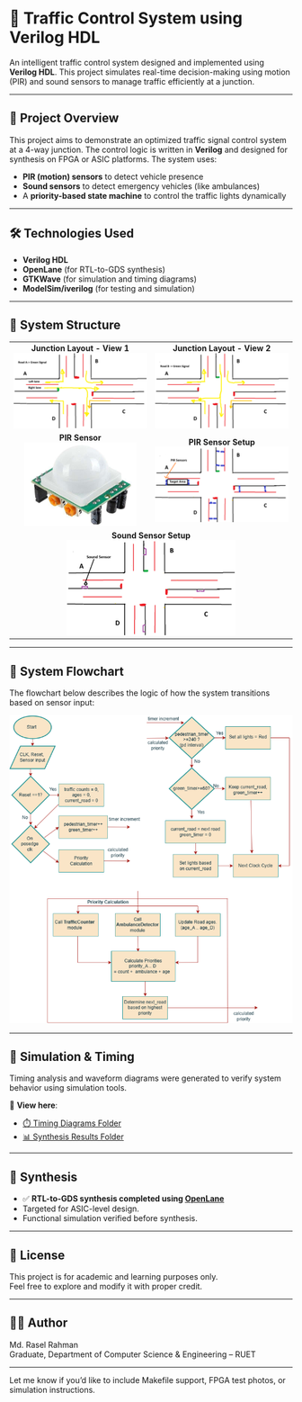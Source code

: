 # 🚦 Traffic Control System using Verilog HDL

An intelligent traffic control system designed and implemented using **Verilog HDL**. This project simulates real-time decision-making using motion (PIR) and sound sensors to manage traffic efficiently at a junction.

---

## 📌 Project Overview

This project aims to demonstrate an optimized traffic signal control system at a 4-way junction. The control logic is written in **Verilog** and designed for synthesis on FPGA or ASIC platforms. The system uses:

- **PIR (motion) sensors** to detect vehicle presence
- **Sound sensors** to detect emergency vehicles (like ambulances)
- A **priority-based state machine** to control the traffic lights dynamically

---

## 🛠 Technologies Used

- **Verilog HDL**
- **OpenLane** (for RTL-to-GDS synthesis)
- **GTKWave** (for simulation and timing diagrams)
- **ModelSim/iverilog** (for testing and simulation)

---

## 🧠 System Structure

<table>
  <tr>
    <td align="center">
      <b>Junction Layout - View 1</b><br>
      <img src="system_structure_images/junction_layout1.png" width="250"/>
    </td>
    <td align="center">
      <b>Junction Layout - View 2</b><br>
      <img src="system_structure_images/junction_layout2.png" width="250"/>
    </td>
  </tr>
  <tr>
    <td align="center">
      <b>PIR Sensor</b><br>
      <img src="system_structure_images/pir_sensor.jpg" width="200"/>
    </td>
    <td align="center">
      <b>PIR Sensor Setup</b><br>
      <img src="system_structure_images/pir_sensor_setup.png" width="250"/>
    </td>
  </tr>
  <tr>
    <td align="center" colspan="2">
      <b>Sound Sensor Setup</b><br>
      <img src="system_structure_images/sound_sensor_setup.png" width="300"/>
    </td>
  </tr>
</table>

---

## 🔁 System Flowchart

The flowchart below describes the logic of how the system transitions based on sensor input:

![System Flowchart](flowchart/system_flowchart.png)

---

## 🧪 Simulation & Timing

Timing analysis and waveform diagrams were generated to verify system behavior using simulation tools.

🔗 **View here**:
- [⏱️ Timing Diagrams Folder](timing_diagram/)
- [📊 Synthesis Results Folder](synthesis_result/)

---

## 🧬 Synthesis

- ✅ **RTL-to-GDS synthesis completed using [OpenLane](https://github.com/The-OpenROAD-Project/OpenLane)**
- Targeted for ASIC-level design.
- Functional simulation verified before synthesis.

---

## 📄 License

This project is for academic and learning purposes only.  
Feel free to explore and modify it with proper credit.

---

## 🙋‍♂️ Author
Md. Rasel Rahman  
Graduate, Department of Computer Science & Engineering – RUET

---

Let me know if you’d like to include Makefile support, FPGA test photos, or simulation instructions.
